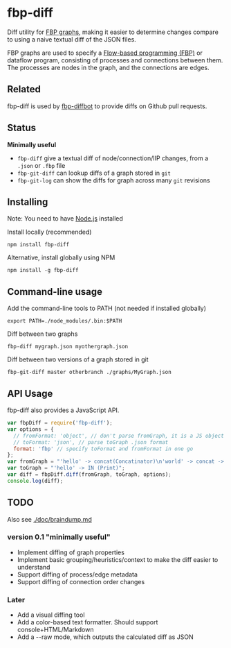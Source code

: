 # fbp-diff

Diff utility for [FBP graphs](http://github.com/flowbased/fbp),
making it easier to determine changes compare to using a naive textual diff of the JSON files.

FBP graphs are used to specify a [Flow-based programming (FBP)](https://en.wikipedia.org/wiki/Flow-based_programming)
or dataflow program, consisting of processes and connections between them.
The processes are nodes in the graph, and the connections are edges.

## Related

fbp-diff is used by [fbp-diffbot](https://github.com/jonnor/fbp-diffbot) to provide diffs on Github pull requests.

## Status

**Minimally useful**

* `fbp-diff` give a textual diff of node/connection/IIP changes, from a `.json` or `.fbp` file
* `fbp-git-diff` can lookup diffs of a graph stored in `git`
* `fbp-git-log` can show the diffs for graph across many `git` revisions

## Installing

Note: You need to have [Node.js](https://nodejs.org) installed

Install locally (recommended)

    npm install fbp-diff

Alternative, install globally using NPM

    npm install -g fbp-diff

## Command-line usage

Add the command-line tools to PATH (not needed if installed globally)

    export PATH=./node_modules/.bin:$PATH

Diff between two graphs

    fbp-diff mygraph.json myothergraph.json

Diff between two versions of a graph stored in git

    fbp-git-diff master otherbranch ./graphs/MyGraph.json

## API Usage

fbp-diff also provides a JavaScript API.

```javascript
var fbpDiff = require('fbp-diff');
var options = {
  // fromFormat: 'object', // don't parse fromGraph, it is a JS object of a graph (default)
  // toFormat: 'json', // parse toGraph .json format
  format: 'fbp' // specify toFormat and fromFormat in one go
};
var fromGraph = "'hello' -> concat(Concatinator)\n'world' -> concat -> IN (Print)";
var toGraph = "'hello' -> IN (Print)";
var diff = fbpDiff.diff(fromGraph, toGraph, options);
console.log(diff);
```

## TODO

Also see [./doc/braindump.md](./doc/braindump.md)

### version 0.1 "minimally useful"

* Implement diffing of graph properties
* Implement basic grouping/heuristics/context to make the diff easier to understand
* Support diffing of process/edge metadata
* Support diffing of connection order changes

### Later

* Add a visual diffing tool
* Add a color-based text formatter. Should support console+HTML/Markdown
* Add a --raw mode, which outputs the calculated diff as JSON

